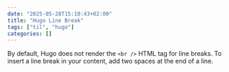 ```yaml
---
date: "2025-05-28T15:10:43+02:00"
title: "Hugo Line Break"
tags: ["til", "hugo"]
categories: []
---
```


By default, Hugo does not render the `<br />` HTML tag for line breaks. To insert a line break in your content, add two spaces at the end of a line.